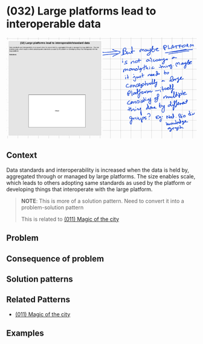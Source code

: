 # (032) Large platforms lead to interoperable data

![](images/image001.png)

## Context

Data standards and interoperability is increased when the data is held by, aggregated through or managed by large platforms.  The size enables scale, which leads to others adopting same standards as used by the platform or developing things that interoperate with the large platform.

> **NOTE**:
> This is more of a solution pattern.  Need to convert it into a problem-solution pattern
>
>This is related to [(011) Magic of the city](../(011)%20Magic%20of%20the%20city/README.md)


## Problem


## Consequence of problem


## Solution patterns


## Related Patterns

* [(011) Magic of the city](../(011)%20Magic%20of%20the%20city/README.md)

## Examples


<links to examples>